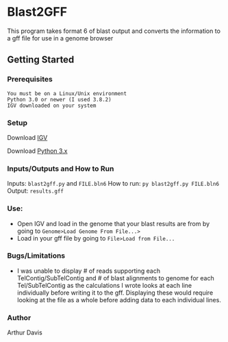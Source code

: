 # Blast2GFF
This program takes format 6 of blast output and converts the information to a gff file for use in a genome browser
## Getting Started

### Prerequisites
```
You must be on a Linux/Unix environment
Python 3.0 or newer (I used 3.8.2)
IGV downloaded on your system
```
### Setup
Download [IGV](https://software.broadinstitute.org/software/igv/download)

Download [Python 3.x](https://www.python.org/downloads/)

### Inputs/Outputs and How to Run
Inputs: `blast2gff.py` and `FILE.bln6`
How to run: `py blast2gff.py FILE.bln6`
Output: `results.gff`

### Use: 
  - Open IGV and load in the genome that your blast results are from by going to `Genome>Load Genome From File...>`
  - Load in your gff file by going to `File>Load from File...`

### Bugs/Limitations
  - I was unable to display # of reads supporting each TelContig/SubTelContig and # of blast alignments to genome for each Tel/SubTelContig as the calculations I wrote looks at each line individually before writing it to the gff. Displaying these would require looking at the file as a whole before adding data to each individual lines.
  
### Author
Arthur Davis
